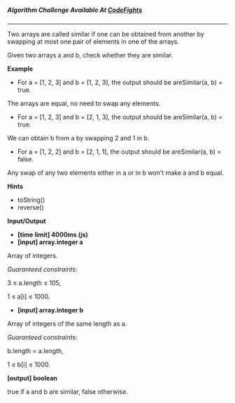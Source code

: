 

##### Algorithm Challenge Available At [CodeFights](https://codefights.com/arcade/intro/level-4/xYXfzQmnhBvEKJwXP)
---
Two arrays are called similar if one can be obtained from another by swapping at most one pair of elements in one of the arrays.

Given two arrays a and b, check whether they are similar.

**Example**

- For a = [1, 2, 3] and b = [1, 2, 3], the output should be
areSimilar(a, b) = true.

The arrays are equal, no need to swap any elements.

- For a = [1, 2, 3] and b = [2, 1, 3], the output should be
areSimilar(a, b) = true.

We can obtain b from a by swapping 2 and 1 in b.

- For a = [1, 2, 2] and b = [2, 1, 1], the output should be
areSimilar(a, b) = false.

Any swap of any two elements either in a or in b won't make a and b equal.

**Hints**
-   toString()
-   reverse()

**Input/Output**

- **[time limit] 4000ms (js)**
- **[input] array.integer a**

Array of integers.

*Guaranteed constraints:*

3 ≤ a.length ≤ 105,

1 ≤ a[i] ≤ 1000.

- **[input] array.integer b**

Array of integers of the same length as a.

*Guaranteed constraints:*

b.length = a.length,

1 ≤ b[i] ≤ 1000.

**[output] boolean**

true if a and b are similar, false otherwise.